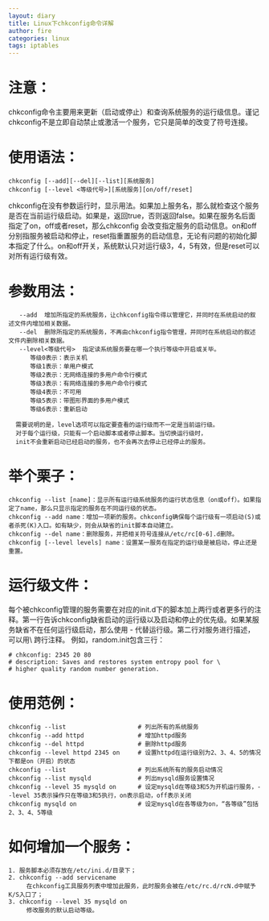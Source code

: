 ```yaml
---
layout: diary
title: Linux下chkconfig命令详解
author: fire
categories: linux
tags: iptables
---
```


注意：
===

chkconfig命令主要用来更新（启动或停止）和查询系统服务的运行级信息。谨记chkconfig不是立即自动禁止或激活一个服务，它只是简单的改变了符号连接。

使用语法：
===

```
chkconfig [--add][--del][--list][系统服务] 
chkconfig [--level <等级代号>][系统服务][on/off/reset]
```

chkconfig在没有参数运行时，显示用法。如果加上服务名，那么就检查这个服务是否在当前运行级启动。如果是，返回true，否则返回false。如果在服务名后面指定了on，off或者reset，那么chkconfig 会改变指定服务的启动信息。on和off分别指服务被启动和停止，reset指重置服务的启动信息，无论有问题的初始化脚本指定了什么。on和off开关，系统默认只对运行级3，4，5有效，但是reset可以对所有运行级有效。

参数用法：
===

```
   --add  增加所指定的系统服务，让chkconfig指令得以管理它，并同时在系统启动的叙述文件内增加相关数据。
   --del  删除所指定的系统服务，不再由chkconfig指令管理，并同时在系统启动的叙述文件内删除相关数据。
   --level<等级代号>  指定读系统服务要在哪一个执行等级中开启或关毕。
      等级0表示：表示关机
      等级1表示：单用户模式
      等级2表示：无网络连接的多用户命令行模式
      等级3表示：有网络连接的多用户命令行模式
      等级4表示：不可用
      等级5表示：带图形界面的多用户模式
      等级6表示：重新启动
  
  需要说明的是，level选项可以指定要查看的运行级而不一定是当前运行级。
  对于每个运行级，只能有一个启动脚本或者停止脚本。当切换运行级时，
  init不会重新启动已经启动的服务，也不会再次去停止已经停止的服务。
```

举个栗子：
===

```
chkconfig --list [name]：显示所有运行级系统服务的运行状态信息（on或off）。如果指定了name，那么只显示指定的服务在不同运行级的状态。
chkconfig --add name：增加一项新的服务。chkconfig确保每个运行级有一项启动(S)或者杀死(K)入口。如有缺少，则会从缺省的init脚本自动建立。
chkconfig --del name：删除服务，并把相关符号连接从/etc/rc[0-6].d删除。
chkconfig [--level levels] name：设置某一服务在指定的运行级是被启动，停止还是重置。
```

运行级文件：
===

每个被chkconfig管理的服务需要在对应的init.d下的脚本加上两行或者更多行的注释。第一行告诉chkconfig缺省启动的运行级以及启动和停止的优先级。如果某服务缺省不在任何运行级启动，那么使用 - 代替运行级。第二行对服务进行描述，可以用\ 跨行注释。
例如，random.init包含三行：

```
# chkconfig: 2345 20 80
# description: Saves and restores system entropy pool for \
# higher quality random number generation.
```

使用范例：
===

```
chkconfig --list                    # 列出所有的系统服务
chkconfig --add httpd               # 增加httpd服务
chkconfig --del httpd               # 删除httpd服务
chkconfig --level httpd 2345 on     # 设置httpd在运行级别为2、3、4、5的情况下都是on（开启）的状态
chkconfig --list                    # 列出系统所有的服务启动情况
chkconfig --list mysqld             # 列出mysqld服务设置情况
chkconfig --level 35 mysqld on      # 设定mysqld在等级3和5为开机运行服务，--level 35表示操作只在等级3和5执行，on表示启动，off表示关闭
chkconfig mysqld on                 # 设定mysqld在各等级为on，“各等级”包括2、3、4、5等级
```

如何增加一个服务：
===

```
1. 服务脚本必须存放在/etc/ini.d/目录下；
2. chkconfig --add servicename
     在chkconfig工具服务列表中增加此服务，此时服务会被在/etc/rc.d/rcN.d中赋予K/S入口了；
3. chkconfig --level 35 mysqld on
     修改服务的默认启动等级。
```